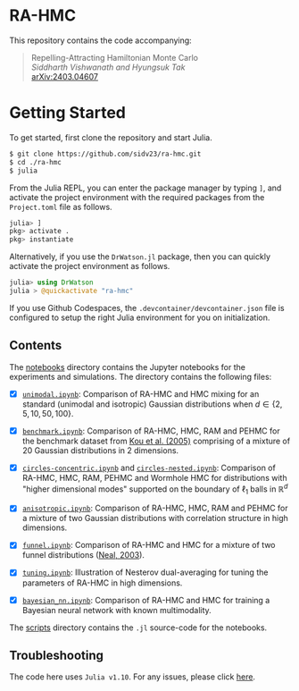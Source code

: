 # RA-HMC

This repository contains the code accompanying: 

> Repelling-Attracting Hamiltonian Monte Carlo<br>
> _Siddharth Vishwanath and Hyungsuk Tak_<br>
> [arXiv:2403.04607](https://arxiv.org/abs/2403.04607)

# Getting Started

To get started, first clone the repository and start Julia.

```bash
$ git clone https://github.com/sidv23/ra-hmc.git
$ cd ./ra-hmc
$ julia
```

From the Julia REPL, you can enter the package manager by typing `]`, and activate the project environment with the required packages from the `Project.toml` file as follows.

```julia
julia> ]
pkg> activate .
pkg> instantiate
```

Alternatively, if you use the `DrWatson.jl` package, then you can quickly activate the project environment as follows.
```julia
julia> using DrWatson
julia > @quickactivate "ra-hmc"
```

If you use Github Codespaces, the `.devcontainer/devcontainer.json` file is configured to setup the right Julia environment for you on initialization. 

## Contents

The [notebooks](./notebooks/) directory contains the Jupyter notebooks for the experiments and simulations. The directory contains the following files:

- [x] [`unimodal.ipynb`](./notebooks/unimodal.ipynb/): Comparison of RA-HMC and HMC mixing for an standard (unimodal and isotropic) Gaussian distributions when $d \in \{2, 5, 10, 50, 100\}$.

- [x] [`benchmark.ipynb`](./notebooks/benchmark.ipynb): Comparison of RA-HMC, HMC, RAM and PEHMC for the benchmark dataset from [Kou et al. (2005)](https://projecteuclid.org/journals/annals-of-statistics/volume-34/issue-4/Equi-energy-sampler-with-applications-in-statistical-inference-and-statistical/10.1214/009053606000000515.full) comprising of a mixture of 20 Gaussian distributions in 2 dimensions.

- [x] [`circles-concentric.ipynb`](./notebooks/circles-concentric.ipynb) and [`circles-nested.ipynb`](./notebooks/circles-nested.ipynb): Comparison of RA-HMC, HMC, RAM, PEHMC and Wormhole HMC for distributions with "higher dimensional modes" supported on the boundary of $\ell_1$ balls in $\mathbb{R}^d$

- [x] [`anisotropic.ipynb`](./notebooks/anisotropic.ipynb): Comparison of RA-HMC, HMC, RAM and PEHMC for a mixture of two Gaussian distributions with correlation structure in high dimensions.

- [x] [`funnel.ipynb`](./notebooks/funnel.ipynb): Comparison of RA-HMC and HMC for a mixture of two funnel distributions ([Neal, 2003](https://projecteuclid.org/journals/annals-of-statistics/volume-31/issue-3/Slice-sampling/10.1214/aos/1056562461.full)).

- [x] [`tuning.ipynb`](./notebooks/tuning.ipynb): Illustration of Nesterov dual-averaging for tuning the parameters of RA-HMC in high dimensions.

- [x] [`bayesian_nn.ipynb`](./notebooks/bayesian_nn.ipynb): Comparison of RA-HMC and HMC for training a Bayesian neural network with known multimodality.

The [scripts](./scripts/) directory contains the `.jl` source-code for the notebooks.


## Troubleshooting

The code here uses `Julia v1.10`. For any issues, please click [here](https://github.com/sidv23/ra-hmc/issues/new/choose).
